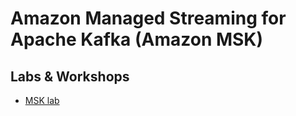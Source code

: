 # Amazon Managed Streaming for Apache Kafka (Amazon MSK)

## Labs & Workshops

* [MSK lab](https://amazonmsk-labs.workshop.aws/en/overview.html)
